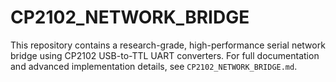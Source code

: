 # CP2102_NETWORK_BRIDGE

This repository contains a research-grade, high-performance serial network bridge using CP2102 USB-to-TTL UART converters. For full documentation and advanced implementation details, see `CP2102_NETWORK_BRIDGE.md`.
